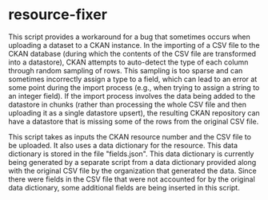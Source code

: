 # resource-fixer
This script provides a workaround for a bug that sometimes occurs when uploading 
a dataset to a CKAN instance. In the importing of a CSV file to the CKAN
database (during which the contents of the CSV file are transformed into
a datastore), CKAN attempts to auto-detect the type of each column through
random sampling of rows. This sampling is too sparse and can sometimes incorrectly
assign a type to a field, which can lead to an error at some point during the
import process (e.g., when trying to assign a string to an integer field). If 
the import process involves the data being added to the datastore in chunks 
(rather than processing the whole CSV file and then uploading it as a single
datastore upsert), the resulting CKAN repository can have a datastore that is
missing some of the rows from the original CSV file. 

This script takes as inputs the CKAN resource number and the CSV file to be
uploaded. It also uses a data dictionary for the resource. This data dictionary is 
stored in the file "fields.json". This data dictionary is currently being generated by 
a separate script from a data dictionary provided along with the original CSV
file by the organization that generated the data. Since there were fields 
in the CSV file that were not accounted for by the original data dictionary,
some additional fields are being inserted in this script.
